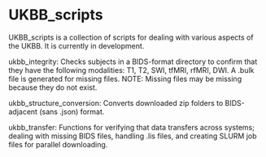 # UKBB_scripts

UKBB_scripts is a collection of scripts for dealing with various aspects of the UKBB. It is currently in development.

ukbb_integrity:
	Checks subjects in a BIDS-format directory to confirm that they have the following modalities: T1, T2, SWI, tfMRI, rfMRI, DWI. A .bulk file is generated for missing files.
	NOTE: Missing files may be missing because they do not exist.

ukbb_structure_conversion:
	Converts downloaded zip folders to BIDS-adjacent (sans .json) format.

ukbb_transfer:
	Functions for verifying that data transfers across systems; dealing with missing BIDS files, handling .lis files, and creating SLURM job files for parallel downloading.
